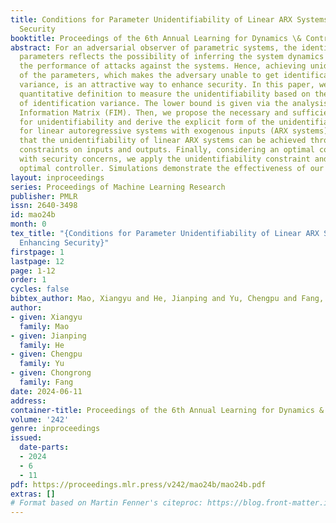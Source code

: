 ```yaml
---
title: Conditions for Parameter Unidentifiability of Linear ARX Systems for Enhancing
  Security
booktitle: Proceedings of the 6th Annual Learning for Dynamics \& Control Conference
abstract: For an adversarial observer of parametric systems, the identifiability of
  parameters reflects the possibility of inferring the system dynamics and then affects
  the performance of attacks against the systems. Hence, achieving unidentifiability
  of the parameters, which makes the adversary unable to get identification with low
  variance, is an attractive way to enhance security. In this paper, we propose a
  quantitative definition to measure the unidentifiability based on the lower bound
  of identification variance. The lower bound is given via the analysis of the Fisher
  Information Matrix (FIM). Then, we propose the necessary and sufficient condition
  for unidentifiability and derive the explicit form of the unidentifiability condition
  for linear autoregressive systems with exogenous inputs (ARX systems). It is proved
  that the unidentifiability of linear ARX systems can be achieved through quadratic
  constraints on inputs and outputs. Finally, considering an optimal control problem
  with security concerns, we apply the unidentifiability constraint and obtain the
  optimal controller. Simulations demonstrate the effectiveness of our method.
layout: inproceedings
series: Proceedings of Machine Learning Research
publisher: PMLR
issn: 2640-3498
id: mao24b
month: 0
tex_title: "{Conditions for Parameter Unidentifiability of Linear ARX Systems for
  Enhancing Security}"
firstpage: 1
lastpage: 12
page: 1-12
order: 1
cycles: false
bibtex_author: Mao, Xiangyu and He, Jianping and Yu, Chengpu and Fang, Chongrong
author:
- given: Xiangyu
  family: Mao
- given: Jianping
  family: He
- given: Chengpu
  family: Yu
- given: Chongrong
  family: Fang
date: 2024-06-11
address:
container-title: Proceedings of the 6th Annual Learning for Dynamics & Control Conference
volume: '242'
genre: inproceedings
issued:
  date-parts:
  - 2024
  - 6
  - 11
pdf: https://proceedings.mlr.press/v242/mao24b/mao24b.pdf
extras: []
# Format based on Martin Fenner's citeproc: https://blog.front-matter.io/posts/citeproc-yaml-for-bibliographies/
---
```

